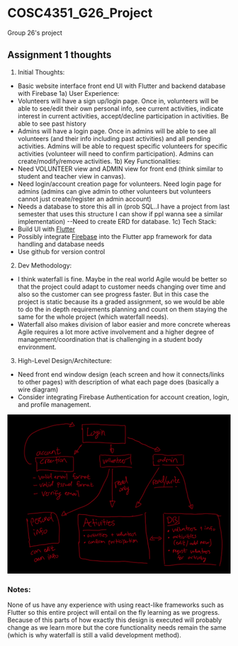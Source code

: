 # COSC4351_G26_Project
Group 26's project


## Assignment 1 thoughts

1) Initial Thoughts:
  - Basic website interface front end UI with Flutter and backend database with Firebase
1a) User Experience:
  - Volunteers will have a sign up/login page. Once in, volunteers will be able to see/edit their own personal info, see current activities, indicate interest in current activities, accept/decline participation in activities. Be able to see past history
  - Admins will have a login page. Once in admins will be able to see all volunteers (and their info including past activities) and all pending activities. Admins will be able to request specific volunteers for specific activities (volunteer will need to confirm participation). Admins can create/modify/remove activities.
1b) Key Functionalities:
  - Need VOLUNTEER view and ADMIN view for front end (think similar to student and teacher view in canvas).
  - Need login/account creation page for volunteers. Need login page for admins (admins can give admin to other volunteers but volunteers cannot just create/register an admin account)
  - Needs a database to store this all in (prob SQL..I have a project from last semester that uses this structure I can show if ppl wanna see a similar implementation)
        --Need to create ERD for database.
1c) Tech Stack:
  - Build UI with [Flutter](https://docs.flutter.dev/get-started/install?_gl=1*fv6ouu*_ga*OTAwMzkwNDk1LjE3MjU2NjUzODU.*_ga_04YGWK0175*MTcyNTY2NTM4NS4xLjAuMTcyNTY2NTM4NS4wLjAuMA..) 
  - Possibly integrate [Firebase](https://firebase.google.com/docs/flutter/setup?platform=ios) into the Flutter app framework for data handling and database needs
  - Use github for version control


2) Dev Methodology:
  - I think waterfall is fine. Maybe in the real world Agile would be better so that the project could adapt to customer needs changing over time and also so the customer can see progress faster. But in this case the project is static because its a graded assignment, so we would be able to do the in depth requirements planning and count on them staying the same for the whole project (which waterfall needs).
  - Waterfall also makes division of labor easier and more concrete whereas Agile requires a lot more active involvement and a higher degree of management/coordination that is challenging in a student body environment.

  3) High-Level Design/Architecture:
  - Need front end window design (each screen and how it connects/links to other pages) with description of what each page does (basically a wire diagram)
  - Consider integrating Firebase Authentication for account creation, login, and profile management.

![alt text](https://github.com/TaisharTexas/COSC4351_G26_Project/blob/main/image.jpg)

### Notes:
None of us have any experience with using react-like frameworks such as Flutter so this entire project will entail on the fly learning as we progress. Because of this parts of how exactly this design is executed will probably change as we learn more but the core functionality needs remain the same (which is why waterfall is still a valid development method). 
